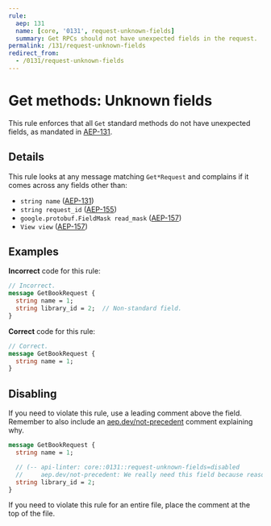 ```yaml
---
rule:
  aep: 131
  name: [core, '0131', request-unknown-fields]
  summary: Get RPCs should not have unexpected fields in the request.
permalink: /131/request-unknown-fields
redirect_from:
  - /0131/request-unknown-fields
---
```


# Get methods: Unknown fields

This rule enforces that all `Get` standard methods do not have unexpected
fields, as mandated in [AEP-131][].

## Details

This rule looks at any message matching `Get*Request` and complains if it comes
across any fields other than:

- `string name` ([AEP-131][])
- `string request_id` ([AEP-155][])
- `google.protobuf.FieldMask read_mask` ([AEP-157][])
- `View view` ([AEP-157][])

## Examples

**Incorrect** code for this rule:

```proto
// Incorrect.
message GetBookRequest {
  string name = 1;
  string library_id = 2;  // Non-standard field.
}
```

**Correct** code for this rule:

```proto
// Correct.
message GetBookRequest {
  string name = 1;
}
```

## Disabling

If you need to violate this rule, use a leading comment above the field.
Remember to also include an [aep.dev/not-precedent][] comment explaining why.

```proto
message GetBookRequest {
  string name = 1;

  // (-- api-linter: core::0131::request-unknown-fields=disabled
  //     aep.dev/not-precedent: We really need this field because reasons. --)
  string library_id = 2;
}
```

If you need to violate this rule for an entire file, place the comment at the
top of the file.

[aep-131]: https://aep.dev/131
[aep-155]: https://aep.dev/155
[aep-157]: https://aep.dev/157
[aep.dev/not-precedent]: https://aep.dev/not-precedent
